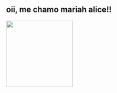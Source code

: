 ## oii, me chamo mariah alice!!
</div>
<a ref= "https://github.com/alicelobwp">
  <img height= "180cm" src="https://github.readme-stats.vercel.app/api?username=alicelobwp&show_icons=true&theme=dracula&include_all_commits=true&cont_private=true"/>
  <img height= "180cm" src="https://github.readme-stats.vercel.app/api/top_langs/username=alicelobwp&layout=compact&langs_count=3&theme_dracula/>
</div>
